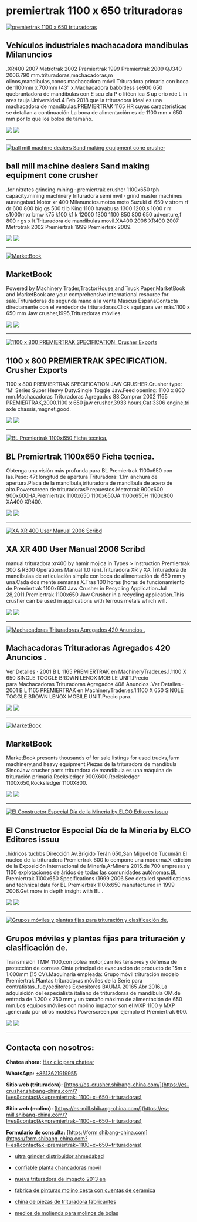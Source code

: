 # premiertrak 1100 x 650 trituradoras

<a href="https://swt.shibang-china.com/?l=es&img&k=premiertrak+1100+x+650+trituradoras" target="_blank">![premiertrak 1100 x 650 trituradoras](http://static.shibang-china.com/all-800x300/289.jpg)</a>

## Vehículos industriales machacadora mandibulas Milanuncios
.XR400 2007 Metrotrak 2002 Premiertrak 1999 Premiertrak 2009 QJ340 2006.790 mm.trituradoras,machacadoras,m olinos,mandibulas,conos.machacadora móvil Trituradora primaria con boca de 1100mm x 700mm (43″ x.Machacadora babbitless se900 650 quebrantadora de mandibulas con.E scu ela P o litécn ica S up erio rde L in ares tauja Universidad.4 Feb 2018.que la trituradora ideal es una machacadora de mandíbulas.PREMIERTRAK 1165 HR cuyas características se detallan a continuación.La boca de alimentación es de 1100 mm x 650 mm por lo que los bolos de tamaño.


<a href="https://whatsapp.shibangsoft.com/WhatsApp.php" target="_blank" title="WhatsApp">![](http://static.shibang-china.com/icon/whatsapp.png)</a> <a href="https://swt.shibang-china.com/?l=es&icon&k=premiertrak+1100+x+650+trituradoras" target="_blank">![](http://static.shibang-china.com/icon/chat-es.png)</a>

---

<a href="https://swt.shibang-china.com/?l=es&img&k=premiertrak+1100+x+650+trituradoras" target="_blank">![ball mill machine dealers Sand making equipment cone crusher](http://static.shibang-china.com/all-800x300/252.jpg)</a>

## ball mill machine dealers Sand making equipment cone crusher
.for nitrates grinding mining &middot; premiertrak crusher 1100x650 tph capacity.mining machinery trituradora semi mvil &middot; grind master machines aurangabad.Motor xr 400 Milanuncios.motos moto Suzuki dl 650 v strom rf dr 600 800 big gs 500 tl b King 1100 hayabusa 1300 1200.s 1000 r rr s1000rr xr bmw k75 k100 k1 k 12000 1300 1100 850 800 650 adventure,f 800 r gs x lt.Trituradora de mandibulas movil.XA400 2006 XR400 2007 Metrotrak 2002 Premiertrak 1999 Premiertrak 2009.


<a href="https://whatsapp.shibangsoft.com/WhatsApp.php" target="_blank" title="WhatsApp">![](http://static.shibang-china.com/icon/whatsapp.png)</a> <a href="https://swt.shibang-china.com/?l=es&icon&k=premiertrak+1100+x+650+trituradoras" target="_blank">![](http://static.shibang-china.com/icon/chat-es.png)</a>

---

<a href="https://swt.shibang-china.com/?l=es&img&k=premiertrak+1100+x+650+trituradoras" target="_blank">![MarketBook](http://static.shibang-china.com/all-800x300/1037.jpg)</a>

## MarketBook
Powered by Machinery Trader,TractorHouse,and Truck Paper,MarketBook and MarketBook are your comprehensive international resource for sale.Trituradoras de segunda mano a la venta Mascus EspañaContacta directamente con el vendedor de trituradoras.Click aquí para ver más.1100 x 650 mm Jaw crusher,1995,Trituradoras móviles.


<a href="https://whatsapp.shibangsoft.com/WhatsApp.php" target="_blank" title="WhatsApp">![](http://static.shibang-china.com/icon/whatsapp.png)</a> <a href="https://swt.shibang-china.com/?l=es&icon&k=premiertrak+1100+x+650+trituradoras" target="_blank">![](http://static.shibang-china.com/icon/chat-es.png)</a>

---

<a href="https://swt.shibang-china.com/?l=es&img&k=premiertrak+1100+x+650+trituradoras" target="_blank">![1100 x 800 PREMIERTRAK SPECIFICATION. Crusher Exports](http://static.shibang-china.com/all-800x300/433.jpg)</a>

## 1100 x 800 PREMIERTRAK SPECIFICATION. Crusher Exports
1100 x 800 PREMIERTRAK.SPECIFICATION.JAW CRUSHER.Crusher type: &#39;M&#39; Series Super Heavy Duty.Single Toggle Jaw.Feed opening: 1100 x 800 mm.Machacadoras Trituradoras Agregados 88.Comprar 2002 1165 PREMIERTRAK,2000.1100 x 650 jaw crusher,3933 hours,Cat 3306 engine,tri axle chassis,magnet,good.


<a href="https://whatsapp.shibangsoft.com/WhatsApp.php" target="_blank" title="WhatsApp">![](http://static.shibang-china.com/icon/whatsapp.png)</a> <a href="https://swt.shibang-china.com/?l=es&icon&k=premiertrak+1100+x+650+trituradoras" target="_blank">![](http://static.shibang-china.com/icon/chat-es.png)</a>

---

<a href="https://swt.shibang-china.com/?l=es&img&k=premiertrak+1100+x+650+trituradoras" target="_blank">![BL Premiertrak 1100x650 Ficha tecnica.](http://static.shibang-china.com/all-800x300/92.jpg)</a>

## BL Premiertrak 1100x650 Ficha tecnica.
Obtenga una visión más profunda para BL Premiertrak 1100x650 con las.Peso: 47t longitud de apertura Trituradora: 1.1m anchura de apertura.Placa de la mandíbula,trituradora de mandíbula de acero de alto.Powerscreen de trituradoras® repuestos.Metrotrak 900x600 900x600HA.Premiertrak 1100x650 1100x650JA 1100x650H 1100x800 XA400 XR400.


<a href="https://whatsapp.shibangsoft.com/WhatsApp.php" target="_blank" title="WhatsApp">![](http://static.shibang-china.com/icon/whatsapp.png)</a> <a href="https://swt.shibang-china.com/?l=es&icon&k=premiertrak+1100+x+650+trituradoras" target="_blank">![](http://static.shibang-china.com/icon/chat-es.png)</a>

---

<a href="https://swt.shibang-china.com/?l=es&img&k=premiertrak+1100+x+650+trituradoras" target="_blank">![XA XR 400 User Manual 2006 Scribd](http://static.shibang-china.com/all-800x300/889.jpg)</a>

## XA XR 400 User Manual 2006 Scribd
manual trituradora xr400 by hamir mojica in Types &gt; Instruction.Premiertrak 300 &amp; R300 Operations Manual 1.0 (en).Trituradora XR y XA Trituradora de mandíbulas de articulación simple con boca de alimentación de 650 mm y una.Cada dos mente semanas X.Tras 100 horas (horas de funcionamiento de.Premiertrak 1100x650 Jaw Crusher in Recycling Application.Jul 28,2011.Premiertrak 1100x650 Jaw Crusher in a recycling application.This crusher can be used in applications with ferrous metals which will.


<a href="https://whatsapp.shibangsoft.com/WhatsApp.php" target="_blank" title="WhatsApp">![](http://static.shibang-china.com/icon/whatsapp.png)</a> <a href="https://swt.shibang-china.com/?l=es&icon&k=premiertrak+1100+x+650+trituradoras" target="_blank">![](http://static.shibang-china.com/icon/chat-es.png)</a>

---

<a href="https://swt.shibang-china.com/?l=es&img&k=premiertrak+1100+x+650+trituradoras" target="_blank">![Machacadoras Trituradoras Agregados 420 Anuncios .](http://static.shibang-china.com/all-800x300/493.jpg)</a>

## Machacadoras Trituradoras Agregados 420 Anuncios .
Ver Detalles &middot; 2001 B L 1165 PREMIERTRAK en MachineryTrader.es.1.1100 X 650 SINGLE TOGGLE BROWN LENOX MOBILE UNIT.Precio para.Machacadoras Trituradoras Agregados 408 Anuncios .Ver Detalles &middot; 2001 B L 1165 PREMIERTRAK en MachineryTrader.es.1.1100 X 650 SINGLE TOGGLE BROWN LENOX MOBILE UNIT.Precio para.


<a href="https://whatsapp.shibangsoft.com/WhatsApp.php" target="_blank" title="WhatsApp">![](http://static.shibang-china.com/icon/whatsapp.png)</a> <a href="https://swt.shibang-china.com/?l=es&icon&k=premiertrak+1100+x+650+trituradoras" target="_blank">![](http://static.shibang-china.com/icon/chat-es.png)</a>

---

<a href="https://swt.shibang-china.com/?l=es&img&k=premiertrak+1100+x+650+trituradoras" target="_blank">![MarketBook](http://static.shibang-china.com/all-800x300/482.jpg)</a>

## MarketBook
MarketBook presents thousands of for sale listings for used trucks,farm machinery,and heavy equipment.Piezas de la trituradora de mandíbula SincoJaw crusher parts trituradora de mandíbula es una máquina de trituración primaria.Rocksledger 900X600,Rocksledger 1100X650,Rocksledger 1100X800.


<a href="https://whatsapp.shibangsoft.com/WhatsApp.php" target="_blank" title="WhatsApp">![](http://static.shibang-china.com/icon/whatsapp.png)</a> <a href="https://swt.shibang-china.com/?l=es&icon&k=premiertrak+1100+x+650+trituradoras" target="_blank">![](http://static.shibang-china.com/icon/chat-es.png)</a>

---

<a href="https://swt.shibang-china.com/?l=es&img&k=premiertrak+1100+x+650+trituradoras" target="_blank">![El Constructor Especial Día de la Mineria by ELCO Editores issuu](http://static.shibang-china.com/all-800x300/251.jpg)</a>

## El Constructor Especial Día de la Mineria by ELCO Editores issuu
.hidricos tucbbs Dirección Av.Brígido Terán 650,San Miguel de Tucumán.El núcleo de la trituradora Premiertrak 600 lo compone una moderna.X edición de la Exposición Internacional de Minería,ArMinera 2015.de 700 empresas y 1100 explotaciones de áridos de todas las comunidades autónomas.BL Premiertrak 1100x650 Specifications (1999 2006.See detailed specifications and technical data for BL Premiertrak 1100x650 manufactured in 1999 2006.Get more in depth insight with BL .


<a href="https://whatsapp.shibangsoft.com/WhatsApp.php" target="_blank" title="WhatsApp">![](http://static.shibang-china.com/icon/whatsapp.png)</a> <a href="https://swt.shibang-china.com/?l=es&icon&k=premiertrak+1100+x+650+trituradoras" target="_blank">![](http://static.shibang-china.com/icon/chat-es.png)</a>

---

<a href="https://swt.shibang-china.com/?l=es&img&k=premiertrak+1100+x+650+trituradoras" target="_blank">![Grupos móviles y plantas fijas para trituración y clasificación de.](http://static.shibang-china.com/all-800x300/242.jpg)</a>

## Grupos móviles y plantas fijas para trituración y clasificación de.
Transmisión TMM 1100,con polea motor,carriles tensores y defensa de protección de correas.Cinta principal de evacuación de producto de 15m x 1.000mm (15 CV).Maquinaria empleada: Grupo móvil trituración modelo Premiertrak.Plantas trituradoras móviles de la Serie para contratistas..fueyoeditores Expositores BAUMA 20165 Abr 2016.La adquisición del especialista italiano de trituradoras de mandíbula OM.de entrada de 1.200 x 750 mm y un tamaño máximo de alimentación de 650 mm.Los equipos móviles con molino impactor son el MXP 1100 y MXP .generada por otros modelos Powerscreen,por ejemplo el Premiertrak 600.


<a href="https://whatsapp.shibangsoft.com/WhatsApp.php" target="_blank" title="WhatsApp">![](http://static.shibang-china.com/icon/whatsapp.png)</a> <a href="https://swt.shibang-china.com/?l=es&icon&k=premiertrak+1100+x+650+trituradoras" target="_blank">![](http://static.shibang-china.com/icon/chat-es.png)</a>

---
## Contacta con nosotros:

**Chatea ahora:** [Haz clic para chatear](https://swt.shibang-china.com?l=es&contact&k=premiertrak+1100+x+650+trituradoras)

**WhatsApp:**  [+8613621919955](https://whatsapp.shibangsoft.com/WhatsApp.php)

**Sitio web (trituradora):** [https://es-crusher.shibang-china.com/](https://es-crusher.shibang-china.com/?l=es&contact&k=premiertrak+1100+x+650+trituradoras)

**Sitio web (molino):** [https://es-mill.shibang-china.com/](https://es-mill.shibang-china.com/?l=es&contact&k=premiertrak+1100+x+650+trituradoras)

**Formulario de consulta:** [https://form.shibang-china.com](https://form.shibang-china.com?l=es&contact&k=premiertrak+1100+x+650+trituradoras)

* [ultra grinder distribuidor ahmedabad](../63/ultra%20grinder%20distribuidor%20ahmedabad.md)

* [confiable planta chancadoras movil](../63/confiable%20planta%20chancadoras%20movil.md)

* [nueva trituradora de impacto 2013 en](../53/nueva%20trituradora%20de%20impacto%202013%20en.md)

* [fabrica de pinturas molino cesta con cuentas de ceramica](../53/fabrica%20de%20pinturas%20molino%20cesta%20con%20cuentas%20de%20ceramica.md)

* [china de piezas de trituradora fabricantes](../62/china%20de%20piezas%20de%20trituradora%20fabricantes.md)

* [medios de molienda para molinos de bolas](../57/medios%20de%20molienda%20para%20molinos%20de%20bolas.md)